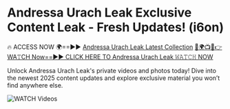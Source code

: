 # Andressa Urach Leak Exclusive Content Leak - Fresh Updates! (i6on)

🔥 ACCESS NOW 🌍==►► <a href="https://tinyurl.com/3fjeunct" rel="nofollow">Andressa Urach Leak Latest Collection</a></h3>
[🔴🌍📺📱👉WA𝚃CH Now==►► CLICK HERE TO Andressa Urach Leak 𝚆𝙰𝚃𝙲𝙷 NOW](https://tinyurl.com/3fjeunct)

Unlock Andressa Urach Leak's private videos and photos today! Dive into the newest 2025 content updates and explore exclusive material you won’t find anywhere else.


<a href="https://tinyurl.com/3fjeunct" rel="nofollow" data-target="animated-image.originalLink"><img src="https://camo.githubusercontent.com/8a4f000d20f83aca3bf7ec5f350d767afa0574a8a352519fd8cfa583a6f93a33/68747470733a2f2f692e696d6775722e636f6d2f644a486b345a712e676966" alt="WATCH Videos" data-canonical-src="https://i.imgur.com/dJHk4Zq.gif" style="max-width: 100%; display: inline-block;" data-target="animated-image.originalImage"></a>
